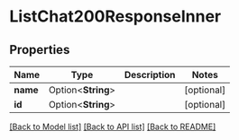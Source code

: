 # ListChat200ResponseInner

## Properties

Name | Type | Description | Notes
------------ | ------------- | ------------- | -------------
**name** | Option<**String**> |  | [optional]
**id** | Option<**String**> |  | [optional]

[[Back to Model list]](../README.md#documentation-for-models) [[Back to API list]](../README.md#documentation-for-api-endpoints) [[Back to README]](../README.md)


